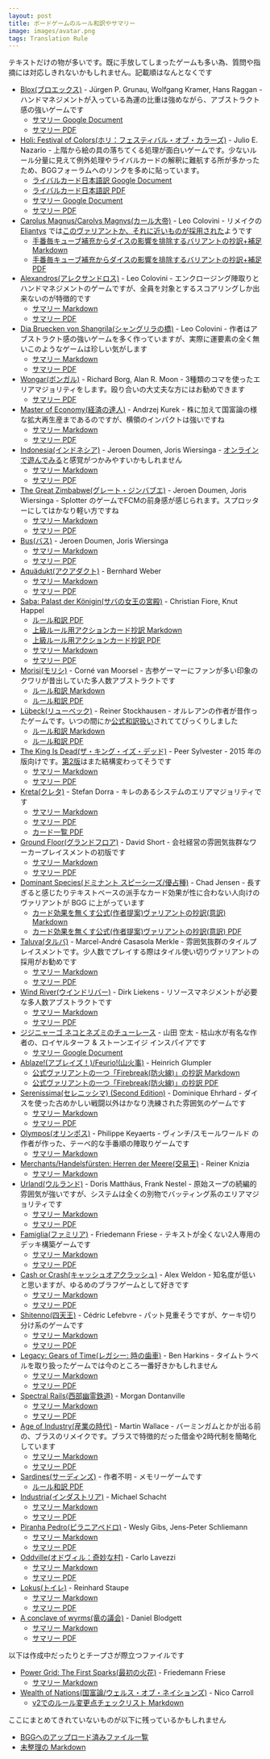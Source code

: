 ```yaml
---
layout: post
title: ボードゲームのルール和訳やサマリー
image: images/avatar.png
tags: Translation Rule
---
```


テキストだけの物が多いです。既に手放してしまったゲームも多い為、質問や指摘には対応しきれないかもしれません。記載順はなんとなくです

* [Blox(ブロエックス)](https://boardgamegeek.com/boardgame/34227/blox) - Jürgen P. Grunau, Wolfgang Kramer, Hans Raggan - ハンドマネジメントが入っている為運の比重は強めながら、アブストラクト感の強いゲームです
  * [サマリー Google Document](https://docs.google.com/document/d/1IM2YqjjdG_s_p94DHY1Hr051egs7PKDkpvC3cM-Izo4/edit?usp=sharing)
  * [サマリー PDF](https://boardgamegeek.com/filepage/232821/blox-japanese-summary)
* [Holi: Festival of Colors(ホリ：フェスティバル・オブ・カラーズ)](https://boardgamegeek.com/boardgame/295957/holi-festival-colors) - Julio E. Nazario - 上階から絵の具の落ちてくる処理が面白いゲームです。少ないルール分量に見えて例外処理やライバルカードの解釈に難航する所が多かったため、BGGフォーラムへのリンクを多めに貼っています。
  * [ライバルカード日本語訳 Google Document](https://docs.google.com/document/d/1M2EUq093LnDFds_wHW3EnCVxWHqWNC-evGZkjGHJYtg/edit?usp=sharing)
  * [ライバルカード日本語訳 PDF](https://boardgamegeek.com/filepage/232905/holi-festival-colors-japanese-translations-rivalry)
  * [サマリー Google Document](https://docs.google.com/document/d/1yS8HyUVLSWTTQ0veuvsS3s0KZ5FwGOgTjlQbuP5yFGk/edit?usp=sharing)
  * [サマリー PDF](https://boardgamegeek.com/filepage/232755/holi-festival-colors-japanese-summary)
* [Carolus Magnus/Carolvs Magnvs(カール大帝)](https://boardgamegeek.com/boardgame/481/carolus-magnus) - Leo Colovini - リメイクの [Eliantys](https://boardgamegeek.com/boardgame/341286/eriantys) では[このヴァリアントか、それに近いものが採用された](https://boardgamegeek.com/thread/2694621/summary-differences-carolus-magnus)ようです
  * [手番毎キューブ補充からダイスの影響を排除するバリアントの抄訳+補足 Markdown](https://gist.github.com/pecan7uts/b0fd72faaf5a507d3a32)
  * [手番毎キューブ補充からダイスの影響を排除するバリアントの抄訳+補足 PDF](https://boardgamegeek.com/filepage/205800/carolus-magnuscarolvs-magnvs)
* [Alexandros(アレクサンドロス)](https://boardgamegeek.com/boardgame/8273/alexandros) - Leo Colovini - エンクロージング陣取りとハンドマネジメントのゲームですが、全員を対象とするスコアリングしか出来ないのが特徴的です
  * [サマリー Markdown](https://gist.github.com/pecan7uts/16b5ef1b0d6a9bbe5c818a6cf53d5b14)
  * [サマリー PDF](https://boardgamegeek.com/filepage/229049/japanese-summary)
* [Dia Bruecken von Shangrila(シャングリラの橋)](https://boardgamegeek.com/boardgame/8190/bridges-shangri-la) - Leo Colovini - 作者はアブストラクト感の強いゲームを多く作っていますが、実際に運要素の全く無いこのようなゲームは珍しい気がします
  * [サマリー Markdown](https://gist.github.com/pecan7uts/c99773aee29878372e3aea84757615ee)
  * [サマリー PDF](https://boardgamegeek.com/filepage/205663/japanese-summary)
* [Wongar(ボンガル)](https://boardgamegeek.com/boardgame/566/wongar) - Richard Borg, Alan R. Moon - 3種類のコマを使ったエリアマジョリティをします。殴り合いの大丈夫な方にはお勧めできます
  * [サマリー PDF](https://boardgamegeek.com/filepage/205739/wongar-aid-graphics-japanesepdf)
* [Master of Economy(経済の達人)](https://boardgamegeek.com/boardgame/75441/master-economy) - Andrzej Kurek - 株に加えて国富論の様な拡大再生産まであるのですが、横領のインパクトは強いですね
  * [サマリー Markdown](https://gist.github.com/pecan7uts/de7618e028dfd35de47d1ec0c7ecaf86)
  * [サマリー PDF](https://boardgamegeek.com/filepage/205749/master-economy-japanese-summaryy)
* [Indonesia(インドネシア)](https://boardgamegeek.com/boardgame/19777/indonesia) - Jeroen Doumen, Joris Wiersinga - [オンラインで遊んでみる](https://www.slothninja.com/)と感覚がつかみやすいかもしれません
  * [サマリー Markdown](https://gist.github.com/pecan7uts/a61965d536d65dadb6dcf8e58725901b)
  * [サマリー PDF](https://boardgamegeek.com/filepage/205746/indonesia-japanese-summary)
* [The Great Zimbabwe(グレート・ジンバブエ)](https://boardgamegeek.com/boardgame/111341/great-zimbabwe) - Jeroen Doumen, Joris Wiersinga - Splotter のゲームでFCMの前身感が感じられます。スプロッターにしてはかなり軽い方ですね
  * [サマリー Markdown](https://gist.github.com/pecan7uts/e87540a24d68c943cb09170643e924e4)
  * [サマリー PDF](https://boardgamegeek.com/filepage/205752/great-zimbabwe-japanese-summary)
* [Bus(バス)](https://boardgamegeek.com/boardgame/552/bus) - Jeroen Doumen, Joris Wiersinga
  * [サマリー Markdown](https://gist.github.com/pecan7uts/bb33e86a6389ef6650ae)
  * [サマリー PDF](https://boardgamegeek.com/filepage/205754/bus-japanese-summary)
* [Aquädukt(アクアダクト)](https://boardgamegeek.com/boardgame/21641/aquadukt) - Bernhard Weber
  * [サマリー Markdown](https://gist.github.com/pecan7uts/f6c73718285697f02bc7)
  * [サマリー PDF](https://boardgamegeek.com/filepage/205756/aquadukt-japanese-summary)
* [Saba: Palast der Königin(サバの女王の宮殿)](https://boardgamegeek.com/boardgame/32194/saba-palast-der-konigin) - Christian Fiore, Knut Happel
  * [ルール和訳 PDF](https://boardgamegeek.com/filepage/117971/japanese-translation-rule)
  * [上級ルール用アクションカード抄訳 Markdown](https://gist.github.com/pecan7uts/9ded7416c488cccf9016)
  * [上級ルール用アクションカード抄訳 PDF](https://boardgamegeek.com/filepage/117974/japanese-translation-cards-advanced-rule)
  * [サマリー Markdown](https://gist.github.com/pecan7uts/75baead25b438f8d3890)
  * [サマリー PDF](https://boardgamegeek.com/filepage/205796/saba-palast-der-konigin-japanese-summary)
* [Morisi(モリシ)](https://boardgamegeek.com/boardgame/867/morisi) - Corné van Moorsel - 古参ゲーマーにファンが多い印象のクワリが昔出していた多人数アブストラクトです
  * [ルール和訳 Markdown](https://gist.github.com/pecan7uts/16b5ef1b0d6a9bbe5c818a6cf53d5b14)
  * [ルール和訳 PDF](https://boardgamegeek.com/filepage/205856/morisi-japanese-rulebook)
* [Lübeck(リューベック)](https://boardgamegeek.com/boardgame/58713/lubeck) - Reiner Stockhausen - オルレアンの作者が昔作ったゲームです。いつの間にか[公式和訳扱い](https://www.dlp-games.de/spiele/luebeck)されててびっくりしました
  * [ルール和訳 Markdown](https://gist.github.com/pecan7uts/89b6d056fa04405728e5)
  * [ルール和訳 PDF](https://boardgamegeek.com/filepage/117858/japanese-rules)
* [The King Is Dead(ザ・キング・イズ・デッド)](https://boardgamegeek.com/boardgame/172996/king-dead) - Peer Sylvester - 2015 年の版向けです。[第2版](https://boardgamegeek.com/boardgame/319966/king-dead-second-edition)はまた結構変わってそうです
  * [サマリー Markdown](https://gist.github.com/pecan7uts/c220e15ba765d98a468ea3e3a3c60de0)
  * [サマリー PDF](https://boardgamegeek.com/filepage/205753/king-dead-japanese-summary)
* [Kreta(クレタ)](https://boardgamegeek.com/boardgame/15600/kreta) - Stefan Dorra - キレのあるシステムのエリアマジョリティです
  * [サマリー Markdown](https://gist.github.com/pecan7uts/4949c31122a79564cb07)
  * [サマリー PDF](https://boardgamegeek.com/filepage/205797/kreta-japanese-summary)
  * [カード一覧 PDF](https://boardgamegeek.com/filepage/205807/kreta-japanese-card-summary)
* [Ground Floor(グランドフロア)](https://boardgamegeek.com/boardgame/38765/ground-floor) - David Short - 会社経営の雰囲気抜群なワーカープレイスメントの初版です
  * [サマリー Markdown](https://gist.github.com/pecan7uts/706ccb54cbb9c6ff76ed)
  * [サマリー PDF](https://boardgamegeek.com/filepage/205748/ground-floor-japanese-summary)
* [Dominant Species(ドミナント スピーシーズ/優占種)](https://boardgamegeek.com/boardgame/62219/dominant-species) - Chad Jensen - 長すぎると感じたりテキストベースの派手なカード効果が性に合わない人向けのヴァリアントが BGG に上がっています
  * [カード効果を無くす公式(作者提案)ヴァリアントの抄訳(意訳) Markdown](https://gist.github.com/pecan7uts/dd84c0b8d9ecd28096e4)
  * [カード効果を無くす公式(作者提案)ヴァリアントの抄訳(意訳) PDF](https://boardgamegeek.com/filepage/205798/dominant-species)
* [Taluva(タルバ)](https://boardgamegeek.com/boardgame/24508/taluva) - Marcel-André Casasola Merkle - 雰囲気抜群のタイルプレイスメントです。少人数でプレイする際はタイル使い切りヴァリアントの採用がお勧めです
  * [サマリー Markdown](https://gist.github.com/pecan7uts/6ffc253edee1bca1d2dc)
  * [サマリー PDF](https://boardgamegeek.com/filepage/205758/taluva-japanese-summary)
* [Wind River(ウインドリバー)](https://boardgamegeek.com/boardgame/38904/wind-river) - Dirk Liekens - リソースマネジメントが必要な多人数アブストラクトです
  * [サマリー Markdown](https://gist.github.com/pecan7uts/278c079adc8139d8bdc8)
  * [サマリー PDF](https://boardgamegeek.com/filepage/205665/japanese-summary)
* [ジジニャーゴ ネコとネズミのチューレース](https://boardgamegeek.com/boardgame/189098/jiji-nyago) - 山田 空太 - 枯山水が有名な作者の、ロイヤルターフ & ストーンエイジ インスパイアです
  * [サマリー Google Document](https://docs.google.com/document/d/1kROBCtirrzsjBzRFOOteC1aFaO2xJxMX0_NjfsDs6-w/edit?usp=sharing)
* [Ablaze!(アブレイズ！)/Feurio!(山火事)](https://boardgamegeek.com/boardgame/65516/ablaze) - Heinrich Glumpler
  * [公式ヴァリアントの一つ「Firebreak(防火線)」の抄訳 Markdown](https://gist.github.com/pecan7uts/34e489171f2fee9ea935)
  * [公式ヴァリアントの一つ「Firebreak(防火線)」の抄訳 PDF](https://boardgamegeek.com/filepage/205804/ablazefeuriofirebreak)
* [Serenissima(セレニッシマ) (Second Edition)](https://boardgamegeek.com/boardgame/135281/serenissima-second-edition) - Dominique Ehrhard - ダイスを使った古めかしい戦闘以外はかなり洗練された雰囲気のゲームです
  * [サマリー Markdown](https://gist.github.com/pecan7uts/b92696c7260581f03496)
  * [サマリー PDF](https://boardgamegeek.com/filepage/205783/serenissima-second-edition-japanese-summary)
* [Olympos(オリンポス)](https://boardgamegeek.com/boardgame/92319/olympos) - Philippe Keyaerts - ヴィンチ/スモールワールド の作者が作った、テーベ的な手番順の陣取りゲームです
  * [サマリー Markdown](https://gist.github.com/pecan7uts/96123cbe894a69277771)
* [Merchants/Handelsfürsten: Herren der Meere(交易王)](https://boardgamegeek.com/boardgame/32114/merchants) - Reiner Knizia
  * [サマリー Markdown](https://gist.github.com/pecan7uts/440bb1adabf9bcecbbaf)
* [Urland(ウルランド)](https://boardgamegeek.com/boardgame/2539/urland) - Doris Matthäus, Frank Nestel - 原始スープの続編的雰囲気が強いですが、システムは全くの別物でバッティング系のエリアマジョリティです
  * [サマリー Markdown](https://gist.github.com/pecan7uts/601ec11ed527937fccf0)
  * [サマリー PDF](https://boardgamegeek.com/filepage/205786/urland-japanese-summary)
* [Famiglia(ファミリア)](https://boardgamegeek.com/boardgame/81453/famiglia) - Friedemann Friese - テキストが全くない2人専用のデッキ構築ゲームです
  * [サマリー Markdown](https://gist.github.com/pecan7uts/a37318d5dae75f06054b)
  * [サマリー PDF](https://boardgamegeek.com/filepage/205781/famiglia-japanese-summary)
* [Cash or Crash(キャッシュオアクラッシュ)](https://boardgamegeek.com/boardgame/136528/cash-or-crash) - Alex Weldon - 知名度が低いと思いますが、ゆるめのブラフゲームとして好きです
  * [サマリー Markdown](https://gist.github.com/pecan7uts/a82658930de67a41ea29)
  * [サマリー PDF](https://boardgamegeek.com/filepage/205784/cash-or-crash-japanese-summary)
* [Shitenno(四天王)](https://boardgamegeek.com/boardgame/102610/shitenno) - Cédric Lefebvre - パット見重そうですが、ケーキ切り分け系のゲームです
  * [サマリー Markdown](https://gist.github.com/pecan7uts/763f6f7473572e81d14a)
  * [サマリー PDF](https://boardgamegeek.com/filepage/205782/shitenno-japanese-summary)
* [Legacy: Gears of Time(レガシー: 時の歯車)](https://boardgamegeek.com/boardgame/119781/legacy-gears-time) - Ben Harkins - タイムトラベルを取り扱ったゲームでは今のところ一番好きかもしれません
  * [サマリー Markdown](https://gist.github.com/pecan7uts/2131875233c440d9aa1b)
  * [サマリー PDF](https://boardgamegeek.com/filepage/205791/legacy-gears-time-japanese-summary)
* [Spectral Rails(西部幽霊鉄道)](https://boardgamegeek.com/boardgame/21469/spectral-rails) - Morgan Dontanville
  * [サマリー Markdown](https://gist.github.com/pecan7uts/e9419839ee5cfb908424)
  * [サマリー PDF](https://boardgamegeek.com/filepage/205799/spectral-rails-japanese-summary)
* [Age of Industry(産業の時代)](https://boardgamegeek.com/boardgame/65901/age-industry) - Martin Wallace - バーミンガムとかが出る前の、ブラスのリメイクです。ブラスで特徴的だった借金や2時代制を簡略化しています
  * [サマリー Markdown](https://gist.github.com/pecan7uts/e171abbf2c947177da0b)
  * [サマリー PDF](https://boardgamegeek.com/filepage/205757/age-industry-japanese-summary)
* [Sardines(サーディンズ)](https://boardgamegeek.com/boardgame/27071/sardines) - 作者不明 - メモリーゲームです
  * [ルール和訳 PDF](https://boardgamegeek.com/filepage/164644/japanese-translation-rules)
* [Industria(インダストリア)](https://boardgamegeek.com/boardgame/8124/industria) - Michael Schacht
  * [サマリー Markdown](https://gist.github.com/pecan7uts/ad96c55c8148e6a25eda)
  * [サマリー PDF](https://boardgamegeek.com/filepage/205790/industria-japanese-summary)
* [Piranha Pedro(ピラニアペドロ)](https://boardgamegeek.com/boardgame/14035/piranha-pedro) - Wesly Gibs, Jens-Peter Schliemann
  * [サマリー Markdown](https://gist.github.com/pecan7uts/b6c813993080fa7661e3)
  * [サマリー PDF](https://boardgamegeek.com/filepage/205787/piranha-pedro-japanese-summary)
* [Oddville(オドヴィル：奇妙な村)](https://boardgamegeek.com/boardgame/123219/oddville) - Carlo Lavezzi
  * [サマリー Markdown](https://gist.github.com/pecan7uts/29cd771334ad634de640)
  * [サマリー PDF](https://boardgamegeek.com/filepage/205788/oddville-japanese-summary)
* [Lokus(トイレ)](https://boardgamegeek.com/boardgame/116124/lokus) - Reinhard Staupe
  * [サマリー Markdown](https://gist.github.com/pecan7uts/700bca974acbaca4877d)
  * [サマリー PDF](https://boardgamegeek.com/filepage/205805/lokus-japanese-summary)
* [A conclave of wyrms(竜の議会)](https://boardgamegeek.com/boardgame/40236/conclave-wyrms) - Daniel Blodgett
  * [サマリー Markdown](https://gist.github.com/pecan7uts/593409b77aa27d46822c)
  * [サマリー PDF](https://boardgamegeek.com/filepage/205785/conclave-wyrms-japanese-summary)

以下は作成中だったりとチープさが際立つファイルです

* [Power Grid: The First Sparks(最初の火花)](https://boardgamegeek.com/boardgame/106662/power-grid-first-sparks) - Friedemann Friese
  * [サマリー Markdown](https://gist.github.com/pecan7uts/905c0e42fe7db579d7c9)
* [Wealth of Nations(国富論/ウェルス・オブ・ネイションズ)](https://boardgamegeek.com/boardgame/32666/wealth-nations) - Nico Carroll
  * [v2でのルール変更点チェックリスト Markdown](https://gist.github.com/pecan7uts/2da05f06225d35e5657a)

ここにまとめてきれていないものが以下に残っているかもしれません

* [BGGへのアップロード済みファイル一覧](https://boardgamegeek.com/files/boardgame/all?username=pecan)
* [未整理の Markdown](https://gist.github.com/pecan7uts)
